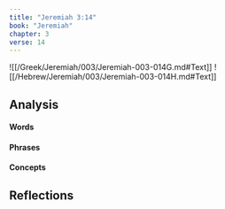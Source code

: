 ```yaml
---
title: "Jeremiah 3:14"
book: "Jeremiah"
chapter: 3
verse: 14
---
```

![[/Greek/Jeremiah/003/Jeremiah-003-014G.md#Text]]
![[/Hebrew/Jeremiah/003/Jeremiah-003-014H.md#Text]]

## Analysis

#### Words

#### Phrases

#### Concepts

## Reflections
